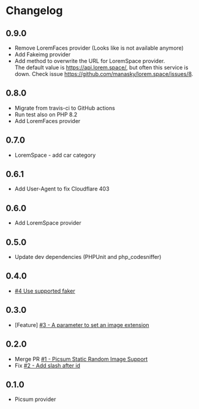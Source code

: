 # Changelog

## 0.9.0

* Remove LoremFaces provider (Looks like is not available anymore)
* Add Fakeimg provider
* Add method to overwrite the URL for LoremSpace provider.  
 The default value is https://api.lorem.space/, but often this service is down.
 Check issue https://github.com/manasky/lorem.space/issues/8.

## 0.8.0

* Migrate from travis-ci to GitHub actions
* Run test also on PHP 8.2
* Add LoremFaces provider

## 0.7.0

* LoremSpace - add car category

## 0.6.1

* Add User-Agent to fix Cloudflare 403

## 0.6.0

* Add LoremSpace provider

## 0.5.0

* Update dev dependencies (PHPUnit and php_codesniffer)

## 0.4.0

* [#4 Use supported faker](https://github.com/morawskim/faker-images/pull/4)

## 0.3.0

* [Feature] [#3 - A parameter to set an image extension](https://github.com/morawskim/faker-images/issues/3)

## 0.2.0

* Merge PR [#1 - Picsum Static Random Image Support](https://github.com/morawskim/faker-images/pull/1)
* Fix [#2 - Add slash after id](https://github.com/morawskim/faker-images/issues/2)

## 0.1.0

* Picsum provider
